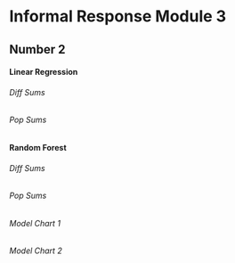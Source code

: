 # Informal Response Module 3 
## Number 2

#### Linear Regression

###### Diff Sums

###### Pop Sums

#### Random Forest

###### Diff Sums

###### Pop Sums

###### Model Chart 1

###### Model Chart 2
